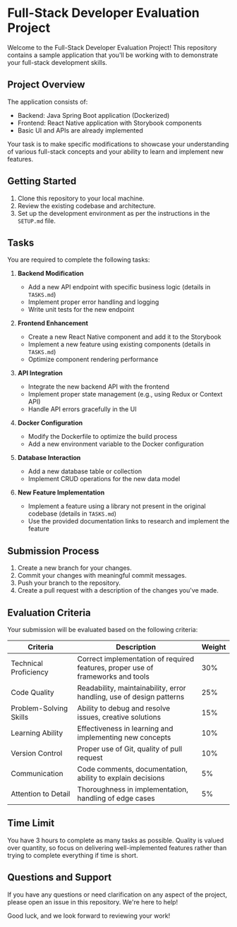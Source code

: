 # Full-Stack Developer Evaluation Project

Welcome to the Full-Stack Developer Evaluation Project! This repository contains a sample application that you'll be working with to demonstrate your full-stack development skills.

## Project Overview

The application consists of:
- Backend: Java Spring Boot application (Dockerized)
- Frontend: React Native application with Storybook components
- Basic UI and APIs are already implemented

Your task is to make specific modifications to showcase your understanding of various full-stack concepts and your ability to learn and implement new features.

## Getting Started

1. Clone this repository to your local machine.
2. Review the existing codebase and architecture.
3. Set up the development environment as per the instructions in the `SETUP.md` file.

## Tasks

You are required to complete the following tasks:

1. **Backend Modification**
   - Add a new API endpoint with specific business logic (details in `TASKS.md`)
   - Implement proper error handling and logging
   - Write unit tests for the new endpoint

2. **Frontend Enhancement**
   - Create a new React Native component and add it to the Storybook
   - Implement a new feature using existing components (details in `TASKS.md`)
   - Optimize component rendering performance

3. **API Integration**
   - Integrate the new backend API with the frontend
   - Implement proper state management (e.g., using Redux or Context API)
   - Handle API errors gracefully in the UI

4. **Docker Configuration**
   - Modify the Dockerfile to optimize the build process
   - Add a new environment variable to the Docker configuration

5. **Database Interaction**
   - Add a new database table or collection
   - Implement CRUD operations for the new data model

6. **New Feature Implementation**
   - Implement a feature using a library not present in the original codebase (details in `TASKS.md`)
   - Use the provided documentation links to research and implement the feature

## Submission Process

1. Create a new branch for your changes.
2. Commit your changes with meaningful commit messages.
3. Push your branch to the repository.
4. Create a pull request with a description of the changes you've made.

## Evaluation Criteria

Your submission will be evaluated based on the following criteria:

| Criteria | Description | Weight |
|----------|-------------|--------|
| Technical Proficiency | Correct implementation of required features, proper use of frameworks and tools | 30% |
| Code Quality | Readability, maintainability, error handling, use of design patterns | 25% |
| Problem-Solving Skills | Ability to debug and resolve issues, creative solutions | 15% |
| Learning Ability | Effectiveness in learning and implementing new concepts | 10% |
| Version Control | Proper use of Git, quality of pull request | 10% |
| Communication | Code comments, documentation, ability to explain decisions | 5% |
| Attention to Detail | Thoroughness in implementation, handling of edge cases | 5% |

## Time Limit

You have 3 hours to complete as many tasks as possible. Quality is valued over quantity, so focus on delivering well-implemented features rather than trying to complete everything if time is short.

## Questions and Support

If you have any questions or need clarification on any aspect of the project, please open an issue in this repository. We're here to help!

Good luck, and we look forward to reviewing your work!
